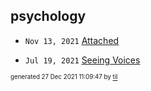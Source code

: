 ## psychology


* <code>Nov 13, 2021</code> [Attached](2021-11-13T21-54-47-attached.md)

* <code>Jul 19, 2021</code> [Seeing Voices](2021-07-19T15-32-44-seeing-voices.md)

<sup><sub>generated 27 Dec 2021 11:09:47 by <a href='https://github.com/senorprogrammer/til'>til</a></sub></sup>

